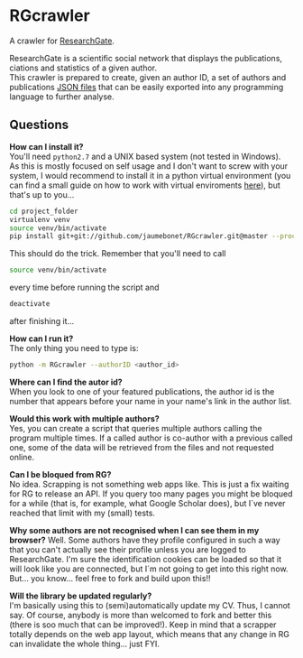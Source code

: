 RGcrawler
=========

A crawler for [ResearchGate](http://researchgate.net).

ResearchGate is a scientific social network that displays the publications, ciations
and statistics of a given author.  
This crawler is prepared to create, given an author ID, a set of authors and publications [JSON files](http://www.json.org) that can be easily exported into any programming language to further analyse.  

Questions
---------
**How can I install it?**  
You'll need ``python2.7`` and a UNIX based system (not tested in Windows).  
As this is mostly focused on self usage and I don't want to screw with your system,
I would recommend to install it in a python virtual environment (you can find a small
guide on how to work with virtual enviroments [here](http://docs.python-guide.org/en/latest/dev/virtualenvs/)), but that's up to you...

```bash
cd project_folder
virtualenv venv
source venv/bin/activate
pip install git+git://github.com/jaumebonet/RGcrawler.git@master --process-dependency-links --allow-all-external --trusted-host github.com
```
This should do the trick. Remember that you'll need to call
```bash 
source venv/bin/activate
```
every time before running the script and 
```bash
deactivate
```
after finishing it...

**How can I run it?**  
The only thing you need to type is:
```bash
python -m RGcrawler --authorID <author_id>
```

**Where can I find the autor id?**  
When you look to one of your featured publications, the author id is the number that
appears before your name in your name's link in the author list.

**Would this work with multiple authors?**  
Yes, you can create a script that queries multiple authors calling the program multiple times. If a called author is co-author with a previous called one, some of the data will be retrieved from the files and not requested online.

**Can I be bloqued from RG?**  
No idea. Scrapping is not something web apps like. This is just a fix waiting for RG to release an API. If you query too many pages you might be bloqued for a while (that is, for example, what Google Scholar does), but I´ve never reached that limit with my (small) tests.

**Why some authors are not recognised when I can see them in my browser?**
Well. Some authors have they profile configured in such a way that you can't actually see their profile unless you are logged to ResearchGate. I'm sure the identification cookies can be loaded so that it will look like you are connected, but I´m not going to get into this right now. But... you know... feel free to fork and build upon this!!

**Will the library be updated regularly?**  
I'm basically using this to (semi)automatically update my CV. Thus, I cannot say. Of course, anybody is more than welcomed to fork and better this (there is soo much that can be improved!). Keep in mind that a scrapper totally depends on the web app layout, which means that any change in RG can invalidate the whole thing... just FYI.

